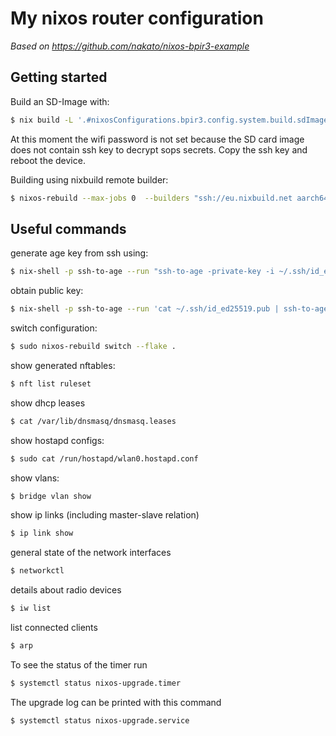 # My nixos router configuration

_Based on https://github.com/nakato/nixos-bpir3-example_

## Getting started

Build an SD-Image with:

```sh
$ nix build -L '.#nixosConfigurations.bpir3.config.system.build.sdImage'
```

At this moment the wifi password is not set because the SD card image does not contain ssh key to decrypt sops secrets. Copy the ssh key and reboot the device.

Building using nixbuild remote builder:

```sh
$ nixos-rebuild --max-jobs 0  --builders "ssh://eu.nixbuild.net aarch64-linux - 100 1 big-parallel,benchmark" --flake .#surfer --target-host surfer --fast --use-remote-sudo switch
```

## Useful commands

generate age key from ssh using:

```sh
$ nix-shell -p ssh-to-age --run "ssh-to-age -private-key -i ~/.ssh/id_ed25519 > ~/.config/sops/age/keys.txt"

```

obtain public key:

```sh
$ nix-shell -p ssh-to-age --run 'cat ~/.ssh/id_ed25519.pub | ssh-to-age'
```

switch configuration:

```sh
$ sudo nixos-rebuild switch --flake .
```

show generated nftables:

```sh
$ nft list ruleset
```

show dhcp leases

```sh
$ cat /var/lib/dnsmasq/dnsmasq.leases
```

show hostapd configs:

```sh
$ sudo cat /run/hostapd/wlan0.hostapd.conf
```

show vlans:

```sh
$ bridge vlan show
```

show ip links (including master-slave relation)

```sh
$ ip link show
```

general state of the network interfaces

```sh
$ networkctl
```

details about radio devices

```sh
$ iw list
```

list connected clients

```sh
$ arp
```

To see the status of the timer run

```sh
$ systemctl status nixos-upgrade.timer
```

The upgrade log can be printed with this command

```sh
$ systemctl status nixos-upgrade.service
```
